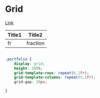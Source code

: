 <!--ts-->
<!--te-->


# Grid


[Link](https://css-tricks.com/snippets/css/complete-guide-grid/)

Title1 | Title2
------------|-----
fr | fraction


```css

.portfolio {
	display: grid;
	height: 100%;
	grid-template-rows: repeat(6,1fr);
	grid-template-columns: repeat(5,1fr);
	grid-gap: 20px;

}
```
